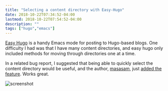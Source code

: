 ```yaml
---
title: "Selecting a content directory with Easy-Hugo"
date: 2018-10-22T07:34:52-04:00
lastmod: 2018-10-22T07:54:52-04:00
description: ""
tags: ["hugo","emacs"]
---
```


[Easy Hugo](https://github.com/masasam/emacs-easy-hugo) is a handy Emacs mode for posting to Hugo-based blogs. One difficulty I had was that I have many content directories, and easy hugo only included methods for moving through directories one at a time.

In a related bug report, I suggested that being able to quickly select the content directory would be useful, and the author, [masasam](https://github.com/masasam), just [added the feature](https://github.com/masasam/emacs-easy-hugo/issues/42#issuecomment-431795287). Works great.

![screenshot](/img/2018/2018-10-22_easy-hugo-select-postdir.png)

